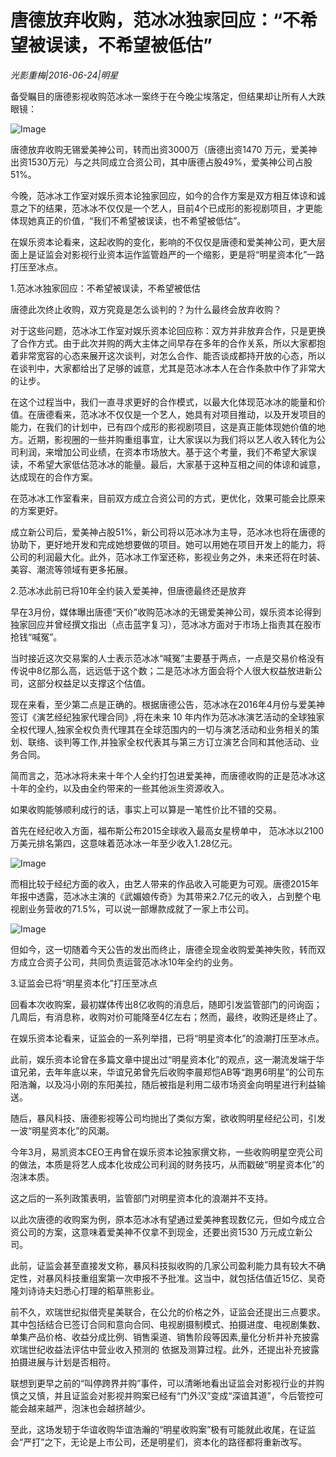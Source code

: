 # 唐德放弃收购，范冰冰独家回应：“不希望被误读，不希望被低估”

*光影重梅|2016-06-24|明星*

备受瞩目的唐德影视收购范冰冰一案终于在今晚尘埃落定，但结果却让所有人大跌眼镜：

![Image](http://p1.pstatp.com/large/31e000051d81fc30cd39)

唐德放弃收购无锡爱美神公司，转而出资3000万（唐德出资1470 万元，爱美神出资1530万元）与之共同成立合资公司，其中唐德占股49%，爱美神公司占股51%。

今晚，范冰冰工作室对娱乐资本论独家回应，如今的合作方案是双方相互体谅和诚意之下的结果，范冰冰不仅仅是一个艺人，目前4个已成形的影视剧项目，才更能体现她真正的价值，“我们不希望被误读，也不希望被低估”。

在娱乐资本论看来，这起收购的变化，影响的不仅仅是唐德和爱美神公司，更大层面上是证监会对影视行业资本运作监管趋严的一个缩影，更是将“明星资本化”一路打压至冰点。

1.范冰冰独家回应：不希望被误读，不希望被低估

唐德此次终止收购，双方究竟是怎么谈判的？为什么最终会放弃收购？

对于这些问题，范冰冰工作室对娱乐资本论回应称：双方并非放弃合作，只是更换了合作方式。由于此次并购的两大主体之间早存在多年的合作关系，所以大家都抱着非常宽容的心态来展开这次谈判，对怎么合作、能否谈成都持开放的心态，所以在谈判中，大家都给出了足够的诚意，尤其是范冰冰本人在合作条款中作了非常大的让步。

在这个过程当中，我们一直寻求更好的合作模式，以最大化体现范冰冰的能量和价值。在唐德看来，范冰冰不仅仅是一个艺人，她具有对项目推动，以及开发项目的能力，在我们的计划中，已有四个成形的影视剧项目，这是真正能体现她价值的地方。近期，影视圈的一些并购重组事宜，让大家误以为我们将以艺人收入转化为公司利润，来增加公司业绩，在资本市场放大。基于这个考量，我们不希望大家误读，不希望大家低估范冰冰的能量。最后，大家基于这种互相之间的体谅和诚意，达成现在的合作方案。

在范冰冰工作室看来，目前双方成立合资公司的方式，更优化，效果可能会比原来的方案更好。

成立新公司后，爱美神占股51%，新公司将以范冰冰为主导，范冰冰也将在唐德的协助下，更好地开发和完成她想要做的项目。她可以用她在项目开发上的能力，将公司的利润最大化。此外，范冰冰工作室还称，影视业务之外，未来还将在时装、美容、潮流等领域有更多拓展。

2.范冰冰此前已将10年全约装入爱美神，但唐德最终还是放弃

早在3月份，媒体曝出唐德“天价”收购范冰冰的无锡爱美神公司，娱乐资本论得到独家回应并曾经撰文指出（点击蓝字复习），范冰冰方面对于市场上指责其在股市抢钱“喊冤”。

当时接近这次交易案的人士表示范冰冰“喊冤”主要基于两点，一点是交易价格没有传说中8亿那么高，远远低于这个数；二是范冰冰方面会将个人很大权益放进新公司，这部分权益足以支撑这个估值。

现在来看，至少第二点是正确的。根据唐德公告，范冰冰在2016年4月份与爱美神签订《演艺经纪独家代理合同》,将在未来 10 年内作为范冰冰演艺活动的全球独家全权代理人,独家全权负责代理其在全球范围内的一切与演艺活动和业务相关的策划、联络、谈判等工作,并独家全权代表其与第三方订立演艺合同和其他活动、业务合同。

简而言之，范冰冰将未来十年个人全约打包进爱美神，而唐德收购的正是范冰冰这十年的全约，以及由全约带来的一些其他派生资源收入。

如果收购能够顺利成行的话，事实上可以算是一笔性价比不错的交易。

首先在经纪收入方面，福布斯公布2015全球收入最高女星榜单中， 范冰冰以2100万美元排名第四，这意味着范冰冰一年至少收入1.28亿元。

![Image](http://p3.pstatp.com/large/31e60000babe7f1dad46)

而相比较于经纪方面的收入，由艺人带来的作品收入可能更为可观。唐德2015年年报中透露，范冰冰主演的《武媚娘传奇》为其带来2.7亿元的收入，占到整个电视剧业务营收的71.5%，可以说一部爆款成就了一家上市公司。

![Image](http://p2.pstatp.com/large/31e000051d80bcf0c02d)

但如今，这一切随着今天公告的发出而终止，唐德全现金收购爱美神失败，转而双方成立合资子公司，共同负责运营范冰冰10年全约的业务。

3.证监会已将“明星资本化”打压至冰点

回看本次收购案，最初媒体传出8亿收购的消息后，随即引发监管部门的问询函；几周后，有消息称，收购对价可能降至4亿左右；然而，最终，收购还是终止了。

在娱乐资本论看来，证监会的一系列举措，已将“明星资本化”的浪潮打压至冰点。

此前，娱乐资本论曾在多篇文章中提出过“明星资本化”的观点，这一潮流发端于华谊兄弟，去年年底以来，华谊兄弟曾先后收购李晨郑恺AB等“跑男6明星”的公司东阳浩瀚，以及冯小刚的东阳美拉，随后被指是利用二级市场资金向明星进行利益输送。

随后，暴风科技、唐德影视等公司均抛出了类似方案，欲收购明星经纪公司，引发一波“明星资本化”的风潮。

今年3月，易凯资本CEO王冉曾在娱乐资本论独家撰文称，一些收购明星空壳公司的做法，本质是将艺人成本化妆成公司利润的财务技巧，从而戳破“明星资本化”的泡沫本质。

这之后的一系列政策表明，监管部门对明星资本化的浪潮并不支持。

以此次唐德的收购案为例，原本范冰冰有望通过爱美神套现数亿元，但如今成立合资公司的方案，这意味着爱美神不仅拿不到现金，还要出资1530 万元成立新公司。

此前，证监会甚至直接发文称，暴风科技拟收购的几家公司盈利能力具有较大不确定性，对暴风科技重组案第一次申报不予批准。这当中，就包括估值近15亿、吴奇隆刘诗诗夫妇悉心打理的稻草熊影业。

前不久，欢瑞世纪拟借壳星美联合，在公允的价格之外，证监会还提出三点要求。其中包括结合已签订合同和意向合同、电视剧摄制模式、拍摄进度、电视剧集数、单集产品价格、收益分成比例、销售渠道、销售阶段等因素,量化分析并补充披露欢瑞世纪收益法评估中营业收入预测的 依据及测算过程。此外，还提出补充披露拍摄进展与计划是否相符。

联想到更早之前的“叫停跨界并购”事件，可以清晰地看出证监会对影视行业的并购慎之又慎，并且证监会对影视并购案已经有“门外汉”变成“深谙其道”，今后管控可能会越来越严，泡沫也会越挤越少。

至此，这场发轫于华谊收购华谊浩瀚的“明星收购案”极有可能就此收尾，在证监会“严打”之下，无论是上市公司，还是明星们，资本化的路径都将重新改写。


